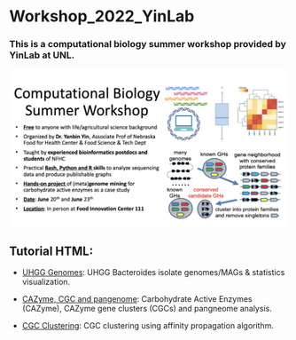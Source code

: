 # Workshop_2022_YinLab
### This is a computational biology summer workshop provided by YinLab at UNL.

![My Image](Workshop_sum.jpg)


## Tutorial HTML:
* [UHGG Genomes](https://htmlpreview.github.io/?https://github.com/tli14/Workshop_2022_YinLab/blob/main/Tutorial_html/UHGG_genomes.html): UHGG Bacteroides isolate genomes/MAGs & statistics visualization.

* [CAZyme, CGC and pangenome](https://htmlpreview.github.io/?https://github.com/tli14/Workshop_2022_YinLab/blob/main/Tutorial_html/cazyme_cgc_and_pangenome.html): Carbohydrate Active Enzymes (CAZyme), CAZyme gene clusters (CGCs) and pangneome analysis.

* [CGC Clustering](https://htmlpreview.github.io/?https://github.com/tli14/Workshop_2022_YinLab/blob/main/Tutorial_html/cgc_seq_substr_clustering.html): CGC clustering using affinity propagation algorithm.
